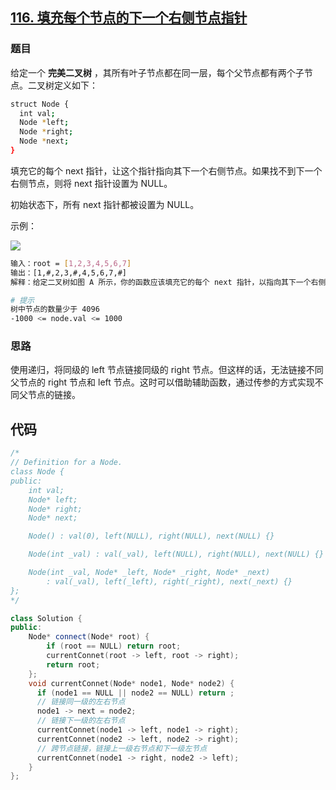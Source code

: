 ## [116. 填充每个节点的下一个右侧节点指针](https://leetcode-cn.com/problems/populating-next-right-pointers-in-each-node/)

### 题目

给定一个 **完美二叉树** ，其所有叶子节点都在同一层，每个父节点都有两个子节点。二叉树定义如下：

```sh
struct Node {
  int val;
  Node *left;
  Node *right;
  Node *next;
}
```

填充它的每个 next 指针，让这个指针指向其下一个右侧节点。如果找不到下一个右侧节点，则将 next 指针设置为 NULL。

初始状态下，所有 next 指针都被设置为 NULL。

示例：

![](https://assets.leetcode.com/uploads/2019/02/14/116_sample.png)

```sh
输入：root = [1,2,3,4,5,6,7]
输出：[1,#,2,3,#,4,5,6,7,#]
解释：给定二叉树如图 A 所示，你的函数应该填充它的每个 next 指针，以指向其下一个右侧节点，如图 B 所示。序列化的输出按层序遍历排列，同一层节点由 next 指针连接，'#' 标志着每一层的结束。

# 提示
树中节点的数量少于 4096
-1000 <= node.val <= 1000
```

### 思路

使用递归，将同级的 left 节点链接同级的 right 节点。但这样的话，无法链接不同父节点的 right 节点和 left 节点。这时可以借助辅助函数，通过传参的方式实现不同父节点的链接。

## 代码

```c++
/*
// Definition for a Node.
class Node {
public:
    int val;
    Node* left;
    Node* right;
    Node* next;

    Node() : val(0), left(NULL), right(NULL), next(NULL) {}

    Node(int _val) : val(_val), left(NULL), right(NULL), next(NULL) {}

    Node(int _val, Node* _left, Node* _right, Node* _next)
        : val(_val), left(_left), right(_right), next(_next) {}
};
*/

class Solution {
public:
    Node* connect(Node* root) {
        if (root == NULL) return root;
        currentConnet(root -> left, root -> right);
        return root;
    };
    void currentConnet(Node* node1, Node* node2) {
      if (node1 == NULL || node2 == NULL) return ;
      // 链接同一级的左右节点
      node1 -> next = node2;
      // 链接下一级的左右节点
      currentConnet(node1 -> left, node1 -> right);
      currentConnet(node2 -> left, node2 -> right);
      // 跨节点链接，链接上一级右节点和下一级左节点
      currentConnet(node1 -> right, node2 -> left);
    }
};
```



